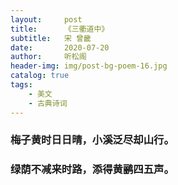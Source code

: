 ```yaml
---
layout:     post
title:      《三衢道中》
subtitle:   宋 曾畿
date:       2020-07-20
author:     听松阁
header-img: img/post-bg-poem-16.jpg
catalog: true
tags:
    - 美文
    - 古典诗词
---
```


### 梅子黄时日日晴，小溪泛尽却山行。
### 绿荫不减来时路，添得黄鹂四五声。
